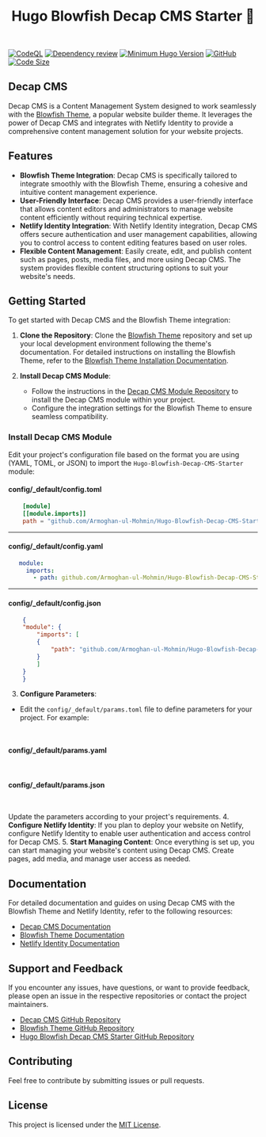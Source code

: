 <h1 align="center">Hugo Blowfish Decap CMS Starter 🚀</h1>
<br>

[![CodeQL](https://github.com/Armoghan-ul-Mohmin/Hugo-Blowfish-Decap-CMS-Starter/actions/workflows/codeql.yml/badge.svg)](https://github.com/Armoghan-ul-Mohmin/Hugo-Blowfish-Decap-CMS-Starter/actions/workflows/codeql.yml)
[![Dependency review](https://github.com/Armoghan-ul-Mohmin/Hugo-Blowfish-Decap-CMS-Starter/actions/workflows/dependency-review.yml/badge.svg)](https://github.com/Armoghan-ul-Mohmin/Hugo-Blowfish-Decap-CMS-Starter/actions/workflows/dependency-review.yml)
[![Minimum Hugo Version](https://img.shields.io/static/v1?label=min-HUGO-version&message=0.87.0&color=blue&logo=hugo)](https://github.com/gohugoio/hugo/releases/tag/v0.87.0)
[![GitHub](https://img.shields.io/github/license/Armoghan-ul-Mohmin/Hugo-Blowfish-Decap-CMS-Starter)](https://github.com/Armoghan-ul-Mohmin/Hugo-Blowfish-Decap-CMS-Starter/blob/main/LICENSE)
[![Code Size](https://img.shields.io/github/languages/code-size/Armoghan-ul-Mohmin/Hugo-Blowfish-Decap-CMS-Starter)](https://github.com/Armoghan-ul-Mohmin/Hugo-Blowfish-Decap-CMS-Starter)

## Decap CMS

Decap CMS is a Content Management System designed to work seamlessly with the [Blowfish Theme](https://github.com/nunocoracao/blowfish), a popular website builder theme. It leverages the power of Decap CMS and integrates with Netlify Identity to provide a comprehensive content management solution for your website projects.

## Features

- **Blowfish Theme Integration**: Decap CMS is specifically tailored to integrate smoothly with the Blowfish Theme, ensuring a cohesive and intuitive content management experience.
- **User-Friendly Interface**: Decap CMS provides a user-friendly interface that allows content editors and administrators to manage website content efficiently without requiring technical expertise.
- **Netlify Identity Integration**: With Netlify Identity integration, Decap CMS offers secure authentication and user management capabilities, allowing you to control access to content editing features based on user roles.
- **Flexible Content Management**: Easily create, edit, and publish content such as pages, posts, media files, and more using Decap CMS. The system provides flexible content structuring options to suit your website's needs.

## Getting Started

To get started with Decap CMS and the Blowfish Theme integration:

1. **Clone the Repository**: Clone the [Blowfish Theme](https://github.com/nunocoracao/blowfish) repository and set up your local development environment following the theme's documentation. For detailed instructions on installing the Blowfish Theme, refer to the [Blowfish Theme Installation Documentation](https://blowfish.page/docs/installation/).

2. **Install Decap CMS Module**:
   - Follow the instructions in the [Decap CMS Module Repository](https://github.com/Armoghan-ul-Mohmin/Hugo-Blowfish-Decap-CMS-Starter/) to install the Decap CMS module within your project.
   - Configure the integration settings for the Blowfish Theme to ensure seamless compatibility.

### Install Decap CMS Module

Edit your project's configuration file based on the format you are using (YAML, TOML, or JSON) to import the `Hugo-Blowfish-Decap-CMS-Starter ` module:

#### config/_default/config.toml
```toml
    [module]
    [[module.imports]]
    path = "github.com/Armoghan-ul-Mohmin/Hugo-Blowfish-Decap-CMS-Starter"
```
---
#### config/_default/config.yaml
```yaml
   module:
     imports:
       - path: github.com/Armoghan-ul-Mohmin/Hugo-Blowfish-Decap-CMS-Starter
```
---
#### config/_default/config.json
```json
    {
    "module": {
        "imports": [
        {
            "path": "github.com/Armoghan-ul-Mohmin/Hugo-Blowfish-Decap-CMS-Starter"
        }
        ]
    }
    }
```
 3. **Configure Parameters**:
   - Edit the `config/_default/params.toml` file to define parameters for your project. For example:

 ```toml
     
 ```
 #### config/_default/params.yaml
 ```yaml
     
 ```
 #### config/_default/params.json
 ```json
     
 ```

   Update the parameters according to your project's requirements. 
 4. **Configure Netlify Identity**: If you plan to deploy your website on Netlify, configure Netlify Identity to enable user authentication and access control for Decap CMS.
 5. **Start Managing Content**: Once everything is set up, you can start managing your website's content using Decap CMS. Create pages, add media, and manage user access as needed.

 ## Documentation

 For detailed documentation and guides on using Decap CMS with the Blowfish Theme and Netlify Identity, refer to the following resources:

 - [Decap CMS Documentation](https://decapcms.org/docs)
 - [Blowfish Theme Documentation](https://github.com/nunocoracao/blowfish)
 - [Netlify Identity Documentation](https://docs.netlify.com/visitor-access/identity/)

 ## Support and Feedback

 If you encounter any issues, have questions, or want to provide feedback, please open an issue in the respective repositories or contact the project maintainers.

 - [Decap CMS GitHub Repository](https://github.com/decapcms/decap)
 - [Blowfish Theme GitHub Repository](https://github.com/nunocoracao/blowfish)
 - [Hugo Blowfish Decap CMS Starter GitHub Repository](https://github.com/Armoghan-ul-Mohmin/Hugo-Blowfish-Decap-CMS-Starter/)

 ## Contributing

 Feel free to contribute by submitting issues or pull requests.

 ## License

 This project is licensed under the [MIT License](https://github.com/Armoghan-ul-Mohmin/Hugo-Blowfish-Decap-CMS-Starter/blob/main/LICENSE).